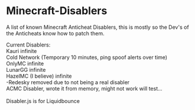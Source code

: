 # Minecraft-Disablers
A list of known Minecraft Anticheat Disablers, this is mostly so the Dev's of the Anticheats know how to patch them.

Current Disablers: <br>
Kauri infinite <br>
Cold Network (Temporary 10 minutes, ping spoof alerts over time) <br>
OnlyMC infinite <br>
LunarGG infinite <br>
HazelMC (I believe) infinite <br>
-Redesky removed due to not being a real disabler <br>
ACMC Disabler, wrote it from memory, might not work will test...<br>
<br>
Disabler.js is for Liquidbounce
